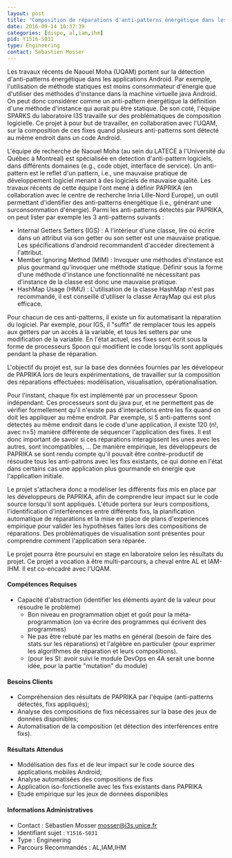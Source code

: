 ```yaml
---
layout: post
title: "Composition de réparations d'anti-patterns énergétique dans les applications mobiles Android"
date: 2016-09-14 10:37:39
categories: [dispo, al,iam,ihm]
pid: Y1516-S031
type: Engineering
contact: Sébastien Mosser
---
```

       
Les travaux récents de Naouel Moha (UQAM) portent sur la détection d'anti-patterns énergétique dans les applications Android. Par exemple, l'utilisation de méthode statiques est moins consommateur d'énergie que d'utiliser des méthodes d'instance dans la machine virtuelle java Android. On peut donc considérer comme un anti-pattern énergétique la définition d'une méthode d'instance qui aurait pu être statique. De son coté, l'équipe SPARKS du laboratoire I3S travaille sur des problématiques de composition logicielle. Ce projet à pour but de travailler, en collaboration avec l'UQAM, sur la composition de ces fixes quand plusieurs anti-patterns sont détecté au même endroit dans un code Android.

L'équipe de recherche de Naouel Moha (au sein du LATECE à l'Université du Québec à Montreal) est spécialisée en detection d'anti-pattern logiciels, dans différents domaines (e.g., code objet, interface de service). Un anti-pattern est le reflet d'un pattern, i.e., une mauvaise pratique de développement logiciel menant à des logiciels de mauvaise qualité. Les travaux récents de cette équipe l'ont mené à définir PAPRIKA (en collaboration avec le centre de recherche Inria Lille-Nord Europe), un outil permettant d'identifier des anti-patterns énergétique (i.e., générant une surconsommation d'énergie). Parmi les anti-patterns détectés par PAPRIKA, on peut lister par exemple les 3 anti-patterns suivants :

  - Internal Getters Setters (IGS) : A l'intérieur d'une classe, lire où écrire dans un attribut via son getter ou son setter est une mauvaise pratique. Les spécifications d'android recommandent d'accéder directement à l'attribut.
  - Member Ignoring Method (MIM) : Invoquer une méthodes d'instance est plus gourmand qu'invoquer une méthode statique. Définir sous la forme d'une méthode d'instance une fonctionnalité ne nécessitant pas d'instance de la classe est donc une mauvaise pratique.
  - HashMap Usage (HMU) : L'utilisation de la classe HashMap n'est pas recommandé, il est conseillé d'utiliser la classe ArrayMap qui est plus efficace.

Pour chacun de ces anti-patterns, il existe un fix automatisant la réparation du logiciel. Par exemple, pour IGS, il "suffit" de remplacer tous les appels aux getters par un accès à la variable, et tous les setters par une modification de la variable. En l'état actuel, ces fixes sont écrit sous la forme de processeurs Spoon qui modifient le code lorsqu'ils sont appliqués pendant la phase de réparation.

L'objectif du projet est, sur la base des données fournies par les dévelopeur de PAPRIKA lors de leurs expérimentations, de travailler sur la composition des réparations effectuées: modélisation, visualisation, opérationalisation.

Pour l'instant, chaque fix est implémenté par un processeur Spoon indépendant. Ces processeurs sont du java pur, et ne permettent pas de vérifier formellement qu'il n'existe pas d'interactions entre les fix quand on doit les appliquer au même endroit. Par exemple, si 5 anti-patterns sont détectés au même endroit dans le code d'une application, il existe 120 (n!, avec n=5) manière différente de séquencer l'application des fixes. Il est donc important de savoir si ces réparations interagissent les unes avec les autres, sont incompatibles, ... De manière empirique, les développeurs de PAPRIKA se sont rendu compte qu'il pouvait être contre-productif de résoudre tous les anti-patrons avec les fixs existants, ce qui donne en l'état dans certains cas une application plus gourmande en énergie que l'application initiale.

Le projet s'attachera donc a modéliser les différents fixs mis en place par les développeurs de PAPRIKA, afin de comprendre leur impact sur le code source lorsqu'il sont appliqués. L'étude portera sur leurs compositions, l'identification d'interférences entre différents fixs, la planification automatique de réparations et la mise en place de plans d'experiences empirique pour valider les hypothèses faites lors des compositions de réparations. Des problématiques de visualisation sont présentes pour comprendre comment l'application sera réparée.

Le projet pourra être poursuivi en stage en laboratoire selon les résultats du projet. Ce projet a vocation à être multi-parcours, a cheval entre AL et IAM-IHM. Il est co-encadré avec l'UQAM.

#### Compétences Requises
- Capacité d'abstraction (identifier les éléments ayant de la valeur pour résoudre le problème)
  - Bon niveau en programmation objet et goût pour la méta-programmation (on va écrire des programmes qui écrivent des programmes)
  - Ne pas être rebuté par les maths en général (besoin de faire des stats sur les réparations) et l'algèbre en particulier (pour exprimer les algorithmes de réparation et leurs compositions).
  - (pour les SI: avoir suivi le module DevOps en 4A serait une bonne idée, pour la partie "mutation" du module)


#### Besoins Clients
  - Compréhension des résultats de PAPRIKA par l'équipe (anti-patterns détectés, fixs appliqués);
  - Analyse des compositions de fixs nécessaires sur la base des jeux de données disponibles;
  - Automatisation de la composition (et détection des interférences entre fixs).

#### Résultats Attendus
  - Modélisation des fixs et de leur impact sur le code source des applications mobiles Android;
  - Analyse automatisées des compositions de fixs
  - Application iso-fonctionelle avec les fixs existants dans PAPRIKA
  - Etude empirique sur les jeux de données disponibles
     

#### Informations Administratives
  * Contact : Sébastien Mosser <mosser@i3s.unice.fr>
  * Identifiant sujet : `Y1516-S031`
  * Type : Engineering
  * Parcours Recommandés : AL,IAM,IHM
     